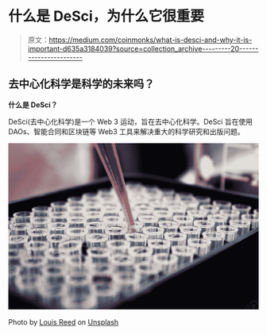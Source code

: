 # 什么是 DeSci，为什么它很重要

> 原文：<https://medium.com/coinmonks/what-is-desci-and-why-it-is-important-d635a3184039?source=collection_archive---------20----------------------->

## 去中心化科学是科学的未来吗？

**什么是 DeSci？**

DeSci(去中心化科学)是一个 Web 3 运动，旨在去中心化科学。DeSci 旨在使用 DAOs、智能合同和区块链等 Web3 工具来解决重大的科学研究和出版问题。

![](img/a36d5146e049a5040e7c13ca799b3583.png)

Photo by [Louis Reed](https://unsplash.com/@_louisreed?utm_source=medium&utm_medium=referral) on [Unsplash](https://unsplash.com?utm_source=medium&utm_medium=referral)